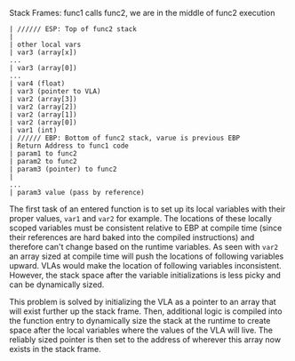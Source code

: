 Stack Frames:
func1 calls func2, we are in the middle of func2 execution
```
| ////// ESP: Top of func2 stack
| 
| other local vars
| var3 (array[x])
...
| var3 (array[0])
...
| var4 (float)
| var3 (pointer to VLA)
| var2 (array[3])
| var2 (array[2])
| var2 (array[1])
| var2 (array[0])
| var1 (int)
| ////// EBP: Bottom of func2 stack, varue is previous EBP
| Return Address to func1 code
| param1 to func2
| param2 to func2
| param3 (pointer) to func2
| 
...
| param3 value (pass by reference)
```

The first task of an entered function is to set up its local variables with their proper values, `var1` and `var2` for example. The locations of these locally scoped variables must be consistent relative to EBP at compile time (since their references are hard baked into the compiled instructions) and therefore can't change based on the runtime variables. As seen with `var2` an array sized at compile time will push the locations of following variables upward. VLAs would make the location of following variables inconsistent. However, the stack space after the variable initializations is less picky and can be dynamically sized.

This problem is solved by initializing the VLA as a pointer to an array that will exist further up the stack frame. Then, additional logic is compiled into the function entry to dynamically size the stack at the runtime to create space after the local variables where the values of the VLA will live. The reliably sized pointer is then set to the address of wherever this array now exists in the stack frame.